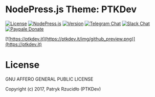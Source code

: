 # NodePress.js Theme: PTKDev
[![License](https://img.shields.io/badge/license-AGLPv3-brightgreen.svg)]()
[![NodePress.js](https://img.shields.io/badge/powered%20by-NodePress.js-46aef7.svg)](https://github.com/nodepressjs)
[![Version](https://img.shields.io/badge/version-v0.3-lightgrey.svg)]()
[![Telegram Chat](https://img.shields.io/badge/chat%20on-Telegram-blue.svg)](https://t.me/ptkdev)
[![Slack Chat](https://img.shields.io/badge/chat%20on-Slack-orange.svg)](https://slack.ptkdev.io)
[![Paypale Donate](https://img.shields.io/badge/donate-PayPal-red.svg)](https://paypal.me/ptkdev)

[![https://ptkdev.it](https://ptkdev.it/img/github_preview.png)](https://ptkdev.it)

# License

GNU AFFERO GENERAL PUBLIC LICENSE

Copyright (c) 2017, Patryk Rzucidło (PTKDev)
